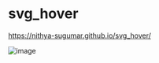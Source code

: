 # svg_hover
https://nithya-sugumar.github.io/svg_hover/

![image](https://user-images.githubusercontent.com/103504901/212027627-48621262-a328-42c9-b582-9008f31ec98f.png)
